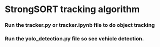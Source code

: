 # StrongSORT tracking algorithm 

### Run the tracker.py or tracker.ipynb file to do object tracking 
### Run the yolo_detection.py file so see vehicle detection.